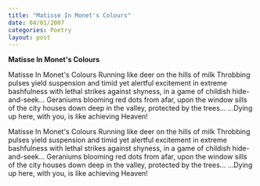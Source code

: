 ```yaml
---
title: "Matisse In Monet's Colours"
date: 04/01/2007
categories: Poetry
layout: post
---
```


**Matisse In Monet's Colours**

Matisse In Monet's Colours
Running like deer on the hills of milk
Throbbing pulses yield suspension and
     timid yet alertful excitement in extreme
     bashfulness with lethal strikes against
     shyness, in a game of childish hide-and-seek...
Geraniums blooming red dots from afar, upon the
     window sills of the city houses
     down deep in the valley, protected by the trees...
...Dying up here, with you, is like achieving
     Heaven!

Matisse In Monet's Colours
Running like deer on the hills of milk
Throbbing pulses yield suspension and
     timid yet alertful excitement in extreme
     bashfulness with lethal strikes against
     shyness, in a game of childish hide-and-seek...
Geraniums blooming red dots from afar, upon the
     window sills of the city houses
     down deep in the valley, protected by the trees...
...Dying up here, with you, is like achieving
     Heaven!
